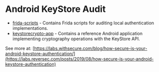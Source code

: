 # Android KeyStore Audit

* [frida-scripts](frida-scripts) - Contains Frida scripts for auditing local authentication implementations.
* [keystorecrypto-app](keystorecrypto-app) - Contains a reference Android application implementing cryptography operations with the KeyStore API.

See more at: [https://labs.withsecure.com/blog/how-secure-is-your-android-keystore-authentication/](https://labs.reversec.com/posts/2019/08/how-secure-is-your-android-keystore-authentication)
